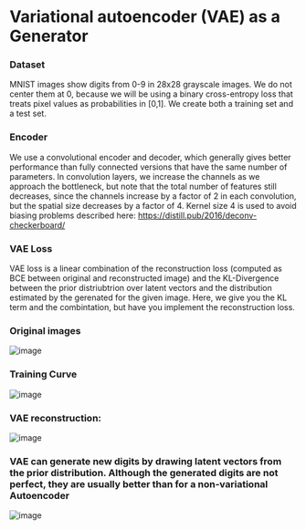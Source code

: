 #  Variational autoencoder (VAE) as a Generator

### Dataset
MNIST images show digits from 0-9 in 28x28 grayscale images. We do not center them at 0, because we will be using a binary cross-entropy loss that treats pixel values as probabilities in [0,1]. We create both a training set and a test set.

### Encoder

We use a convolutional encoder and decoder, which generally gives better performance than fully connected versions that have the same number of parameters.
In convolution layers, we increase the channels as we approach the bottleneck, but note that the total number of features still decreases, since the channels increase by a factor of 2 in each convolution, but the spatial size decreases by a factor of 4. Kernel size 4 is used to avoid biasing problems described here: https://distill.pub/2016/deconv-checkerboard/

### VAE Loss
VAE loss is a linear combination of the reconstruction loss (computed as BCE between original and reconstructed image) and the KL-Divergence between the prior distriubtrion over latent vectors and the distribution estimated by the gerenated for the given image. Here, we give you the KL term and the combintation, but have you implement the reconstruction loss.

### Original images
![image](https://github.com/sumedhreddy90/Variational-Auto-Encoders-MINST/assets/24978535/0ee4c4de-0dca-43f1-bcb1-8a9a6c54fa20)

###  Training Curve
![image](https://github.com/sumedhreddy90/Variational-Auto-Encoders-MINST/assets/24978535/5a1acecb-d460-4b5e-bdeb-672ec630e793)

### VAE reconstruction:
![image](https://github.com/sumedhreddy90/Variational-Auto-Encoders-MINST/assets/24978535/f1153f81-d0d0-43cf-8e2c-d682a54c18c9)

### VAE can generate new digits by drawing latent vectors from the prior distribution. Although the generated digits are not perfect, they are usually better than for a non-variational Autoencoder

![image](https://github.com/sumedhreddy90/Variational-Auto-Encoders-MINST/assets/24978535/04cd3259-0a49-4763-93fd-d41f47133af0)
